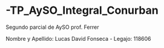 # -TP_AySO_Integral_Conurban
Segundo parcial de AySO prof. Ferrer
 
Nombre y Apellido: Lucas David Fonseca - Legajo: 118606
